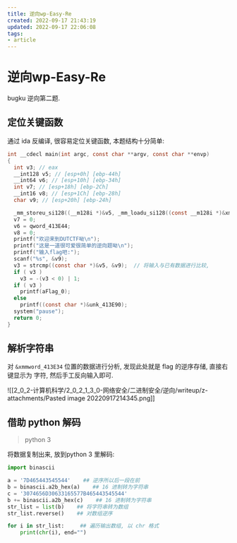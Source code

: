 ```yaml
---
title: 逆向wp-Easy-Re
created: 2022-09-17 21:43:19
updated: 2022-09-17 22:06:08
tags: 
- article
---
```

# 逆向wp-Easy-Re

bugku 逆向第二题.

## 定位关键函数

通过 ida 反编译, 很容易定位关键函数, 本题结构十分简单:

```c
int __cdecl main(int argc, const char **argv, const char **envp)
{
  int v3; // eax
  __int128 v5; // [esp+0h] [ebp-44h]
  __int64 v6; // [esp+10h] [ebp-34h]
  int v7; // [esp+18h] [ebp-2Ch]
  __int16 v8; // [esp+1Ch] [ebp-28h]
  char v9; // [esp+20h] [ebp-24h]

  _mm_storeu_si128((__m128i *)&v5, _mm_loadu_si128((const __m128i *)&xmmword_413E34));  // &xmmword_413E34 即被比较数据 flag
  v7 = 0;
  v6 = qword_413E44;
  v8 = 0;
  printf("欢迎来到DUTCTF呦\n");
  printf("这是一道很可爱很简单的逆向题呦\n");
  printf("输入flag吧:");
  scanf("%s", &v9);
  v3 = strcmp((const char *)&v5, &v9);  // 将输入与已有数据进行比较, 
  if ( v3 )
    v3 = -(v3 < 0) | 1;
  if ( v3 )
    printf(aFlag_0);
  else
    printf((const char *)&unk_413E90);
  system("pause");
  return 0;
}
```

## 解析字符串

对 `&xmmword_413E34` 位置的数据进行分析, 发现此处就是 flag 的逆序存储, 直接右键显示为 字符, 然后手工反向输入即可.

![[2_0_2-计算机科学/2_0_2_1_3_0-网络安全/二进制安全/逆向/writeup/z-attachments/Pasted image 20220917214345.png]]

## 借助 python 解码

> python 3

将数据复制出来, 放到python 3 里解码:

```py
import binascii

a = '7D465443545544'    ## 逆序所以后一段在前
b = binascii.a2b_hex(a)    ## 16 进制转为字符串
c = '3074656D30633165577B465443545544'
b += binascii.a2b_hex(c)    ## 16 进制转为字符串
str_list = list(b)    ## 将字符串转为数组
str_list.reverse()    ## 对数组逆序

for i in str_list:     ## 遍历输出数组, 以 chr 格式
    print(chr(i), end="")
```